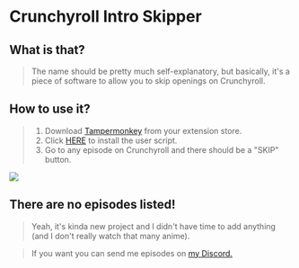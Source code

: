 # Crunchyroll Intro Skipper

## What is that?
> The name should be pretty much self-explanatory, but basically, it's a piece of software to allow you to skip openings on Crunchyroll.

## How to use it?
>1. Download [Tampermonkey](https://www.tampermonkey.net/) from your extension store.
>2. Click [HERE](https://github.com/HKGx/Crunchyroll-Skip-Intro/raw/master/Tampermonkey/main.user.js) to install the user script.
>3. Go to any episode on Crunchyroll and there should be a "SKIP" button.

![](https://i.imgur.com/oq4acmN.gif)

## There are no episodes listed!
> Yeah, it's kinda new project and I didn't have time to add anything (and I don't really watch that many anime).

> If you want you can send me episodes on [my Discord.](https://discord.gg/HSQyVuh)

